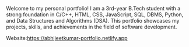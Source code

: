Welcome to my personal portfolio!
I am a 3rd-year B.Tech student with a strong foundation in C/C++, HTML, CSS, JavaScript, SQL, DBMS, Python, and Data Structures and Algorithms (DSA).
This portfolio showcases my projects, skills, and achievements in the field of software development.

Website:https://abhijeetkumar-portfolio.netlify.app
